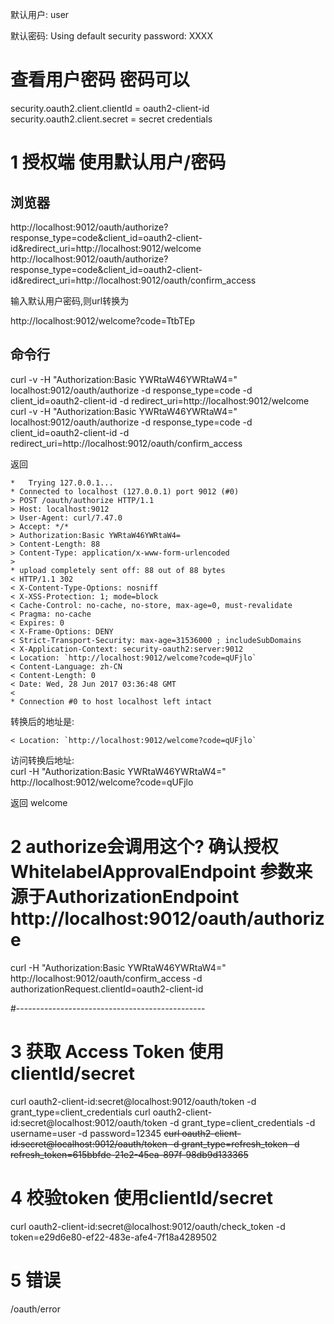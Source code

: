 默认用户: user

默认密码: Using default security password: XXXX


# 查看用户密码 密码可以
security.oauth2.client.clientId = oauth2-client-id
security.oauth2.client.secret = secret
credentials
# 1 授权端 使用默认用户/密码
## 浏览器
http://localhost:9012/oauth/authorize?response_type=code&client_id=oauth2-client-id&redirect_uri=http://localhost:9012/welcome
http://localhost:9012/oauth/authorize?response_type=code&client_id=oauth2-client-id&redirect_uri=http://localhost:9012/oauth/confirm_access

输入默认用户密码,则url转换为

http://localhost:9012/welcome?code=TtbTEp

## 命令行
curl -v -H "Authorization:Basic YWRtaW46YWRtaW4=" localhost:9012/oauth/authorize -d response_type=code -d client_id=oauth2-client-id -d redirect_uri=http://localhost:9012/welcome
curl -v -H "Authorization:Basic YWRtaW46YWRtaW4=" localhost:9012/oauth/authorize -d response_type=code -d client_id=oauth2-client-id -d redirect_uri=http://localhost:9012/oauth/confirm_access

返回
```
*   Trying 127.0.0.1...
* Connected to localhost (127.0.0.1) port 9012 (#0)
> POST /oauth/authorize HTTP/1.1
> Host: localhost:9012
> User-Agent: curl/7.47.0
> Accept: */*
> Authorization:Basic YWRtaW46YWRtaW4=
> Content-Length: 88
> Content-Type: application/x-www-form-urlencoded
> 
* upload completely sent off: 88 out of 88 bytes
< HTTP/1.1 302 
< X-Content-Type-Options: nosniff
< X-XSS-Protection: 1; mode=block
< Cache-Control: no-cache, no-store, max-age=0, must-revalidate
< Pragma: no-cache
< Expires: 0
< X-Frame-Options: DENY
< Strict-Transport-Security: max-age=31536000 ; includeSubDomains
< X-Application-Context: security-oauth2:server:9012
< Location: `http://localhost:9012/welcome?code=qUFjlo`
< Content-Language: zh-CN
< Content-Length: 0
< Date: Wed, 28 Jun 2017 03:36:48 GMT
< 
* Connection #0 to host localhost left intact
```
转换后的地址是:

    < Location: `http://localhost:9012/welcome?code=qUFjlo`
访问转换后地址:    
curl -H "Authorization:Basic YWRtaW46YWRtaW4="  http://localhost:9012/welcome?code=qUFjlo

返回
    welcome
    
# 2 authorize会调用这个? 确认授权  WhitelabelApprovalEndpoint 参数来源于AuthorizationEndpoint http://localhost:9012/oauth/authorize
curl -H "Authorization:Basic YWRtaW46YWRtaW4=" http://localhost:9012/oauth/confirm_access -d authorizationRequest.clientId=oauth2-client-id


#-----------------------------------------------
    
# 3 获取 Access Token 使用clientId/secret
curl oauth2-client-id:secret@localhost:9012/oauth/token -d grant_type=client_credentials
curl oauth2-client-id:secret@localhost:9012/oauth/token  -d grant_type=client_credentials -d username=user -d password=12345
~~curl oauth2-client-id:secret@localhost:9012/oauth/token  -d grant_type=refresh_token -d refresh_token=615bbfde-21e2-45ea-897f-98db9d133365~~

# 4 校验token 使用clientId/secret
curl oauth2-client-id:secret@localhost:9012/oauth/check_token -d token=e29d6e80-ef22-483e-afe4-7f18a4289502


# 5 错误
/oauth/error


